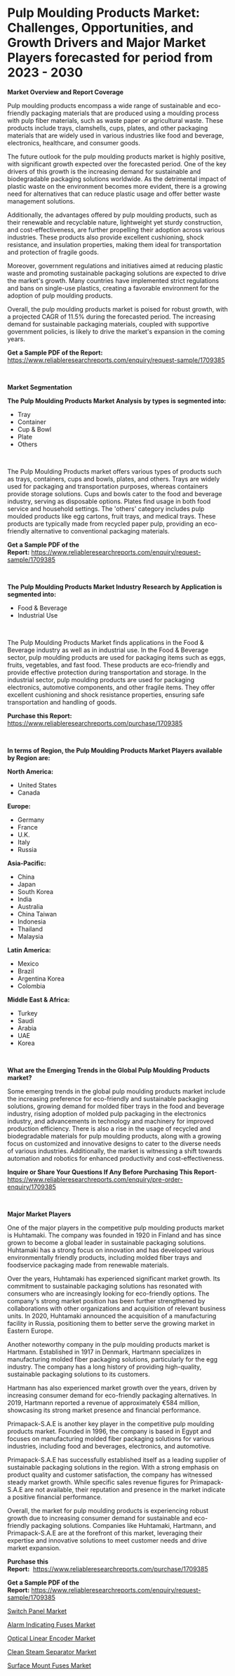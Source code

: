 <p><h1>Pulp Moulding Products Market: Challenges, Opportunities, and Growth Drivers and Major Market Players forecasted for period from 2023 - 2030</h1></p><p><strong>Market Overview and Report Coverage</strong></p>
<p><p>Pulp moulding products encompass a wide range of sustainable and eco-friendly packaging materials that are produced using a moulding process with pulp fiber materials, such as waste paper or agricultural waste. These products include trays, clamshells, cups, plates, and other packaging materials that are widely used in various industries like food and beverage, electronics, healthcare, and consumer goods.</p><p>The future outlook for the pulp moulding products market is highly positive, with significant growth expected over the forecasted period. One of the key drivers of this growth is the increasing demand for sustainable and biodegradable packaging solutions worldwide. As the detrimental impact of plastic waste on the environment becomes more evident, there is a growing need for alternatives that can reduce plastic usage and offer better waste management solutions.</p><p>Additionally, the advantages offered by pulp moulding products, such as their renewable and recyclable nature, lightweight yet sturdy construction, and cost-effectiveness, are further propelling their adoption across various industries. These products also provide excellent cushioning, shock resistance, and insulation properties, making them ideal for transportation and protection of fragile goods.</p><p>Moreover, government regulations and initiatives aimed at reducing plastic waste and promoting sustainable packaging solutions are expected to drive the market's growth. Many countries have implemented strict regulations and bans on single-use plastics, creating a favorable environment for the adoption of pulp moulding products.</p><p>Overall, the pulp moulding products market is poised for robust growth, with a projected CAGR of 11.5% during the forecasted period. The increasing demand for sustainable packaging materials, coupled with supportive government policies, is likely to drive the market's expansion in the coming years.</p></p>
<p><strong>Get a Sample PDF of the Report:</strong> <a href="https://www.reliableresearchreports.com/enquiry/request-sample/1709385">https://www.reliableresearchreports.com/enquiry/request-sample/1709385</a></p>
<p>&nbsp;</p>
<p><strong>Market Segmentation</strong></p>
<p><strong>The Pulp Moulding Products Market Analysis by types is segmented into:</strong></p>
<p><ul><li>Tray</li><li>Container</li><li>Cup & Bowl</li><li>Plate</li><li>Others</li></ul></p>
<p>&nbsp;</p>
<p><p>The Pulp Moulding Products market offers various types of products such as trays, containers, cups and bowls, plates, and others. Trays are widely used for packaging and transportation purposes, whereas containers provide storage solutions. Cups and bowls cater to the food and beverage industry, serving as disposable options. Plates find usage in both food service and household settings. The 'others' category includes pulp moulded products like egg cartons, fruit trays, and medical trays. These products are typically made from recycled paper pulp, providing an eco-friendly alternative to conventional packaging materials.</p></p>
<p><strong>Get a Sample PDF of the Report:</strong>&nbsp;<a href="https://www.reliableresearchreports.com/enquiry/request-sample/1709385">https://www.reliableresearchreports.com/enquiry/request-sample/1709385</a></p>
<p>&nbsp;</p>
<p><strong>The Pulp Moulding Products Market Industry Research by Application is segmented into:</strong></p>
<p><ul><li>Food & Beverage</li><li>Industrial Use</li></ul></p>
<p>&nbsp;</p>
<p><p>The Pulp Moulding Products Market finds applications in the Food & Beverage industry as well as in industrial use. In the Food & Beverage sector, pulp moulding products are used for packaging items such as eggs, fruits, vegetables, and fast food. These products are eco-friendly and provide effective protection during transportation and storage. In the industrial sector, pulp moulding products are used for packaging electronics, automotive components, and other fragile items. They offer excellent cushioning and shock resistance properties, ensuring safe transportation and handling of goods.</p></p>
<p><strong>Purchase this Report:</strong>&nbsp; <a href="https://www.reliableresearchreports.com/purchase/1709385">https://www.reliableresearchreports.com/purchase/1709385</a></p>
<p>&nbsp;</p>
<p><strong>In terms of Region, the Pulp Moulding Products Market Players available by Region are:</strong></p>
<p>
    <p> <strong> North America: </strong>
        <ul>
            <li>United States</li>
            <li>Canada</li>
        </ul>
        </p> 
    <p> <strong> Europe: </strong>
        <ul>
            <li>Germany</li>
            <li>France</li>
            <li>U.K.</li>
            <li>Italy</li>
            <li>Russia</li>
        </ul>
        </p> 
    <p> <strong> Asia-Pacific: </strong>
        <ul>
            <li>China</li>
            <li>Japan</li>
            <li>South Korea</li>
            <li>India</li>
            <li>Australia</li>
            <li>China Taiwan</li>
            <li>Indonesia</li>
            <li>Thailand</li>
            <li>Malaysia</li>
        </ul>
        </p> 
    <p> <strong> Latin America: </strong>
        <ul>
            <li>Mexico</li>
            <li>Brazil</li>
            <li>Argentina Korea</li>
            <li>Colombia</li>
        </ul>
        </p> 
    <p> <strong> Middle East & Africa: </strong>
        <ul>
            <li>Turkey</li>
            <li>Saudi</li>
            <li>Arabia</li>
            <li>UAE</li>
            <li>Korea</li>
        </ul>
    </p>
    </p>
<p>&nbsp;</p>
<p><strong>What are the Emerging Trends in the Global Pulp Moulding Products market?</strong></p>
<p><p>Some emerging trends in the global pulp moulding products market include the increasing preference for eco-friendly and sustainable packaging solutions, growing demand for molded fiber trays in the food and beverage industry, rising adoption of molded pulp packaging in the electronics industry, and advancements in technology and machinery for improved production efficiency. There is also a rise in the usage of recycled and biodegradable materials for pulp moulding products, along with a growing focus on customized and innovative designs to cater to the diverse needs of various industries. Additionally, the market is witnessing a shift towards automation and robotics for enhanced productivity and cost-effectiveness.</p></p>
<p><strong>Inquire or Share Your Questions If Any Before Purchasing This Report</strong>- <a href="https://www.reliableresearchreports.com/enquiry/pre-order-enquiry/1709385">https://www.reliableresearchreports.com/enquiry/pre-order-enquiry/1709385</a></p>
<p>&nbsp;</p>
<p><strong>Major Market Players</strong></p>
<p><p>One of the major players in the competitive pulp moulding products market is Huhtamaki. The company was founded in 1920 in Finland and has since grown to become a global leader in sustainable packaging solutions. Huhtamaki has a strong focus on innovation and has developed various environmentally friendly products, including molded fiber trays and foodservice packaging made from renewable materials.</p><p>Over the years, Huhtamaki has experienced significant market growth. Its commitment to sustainable packaging solutions has resonated with consumers who are increasingly looking for eco-friendly options. The company's strong market position has been further strengthened by collaborations with other organizations and acquisition of relevant business units. In 2020, Huhtamaki announced the acquisition of a manufacturing facility in Russia, positioning them to better serve the growing market in Eastern Europe.</p><p>Another noteworthy company in the pulp moulding products market is Hartmann. Established in 1917 in Denmark, Hartmann specializes in manufacturing molded fiber packaging solutions, particularly for the egg industry. The company has a long history of providing high-quality, sustainable packaging solutions to its customers.</p><p>Hartmann has also experienced market growth over the years, driven by increasing consumer demand for eco-friendly packaging alternatives. In 2019, Hartmann reported a revenue of approximately €584 million, showcasing its strong market presence and financial performance.</p><p>Primapack-S.A.E is another key player in the competitive pulp moulding products market. Founded in 1996, the company is based in Egypt and focuses on manufacturing molded fiber packaging solutions for various industries, including food and beverages, electronics, and automotive.</p><p>Primapack-S.A.E has successfully established itself as a leading supplier of sustainable packaging solutions in the region. With a strong emphasis on product quality and customer satisfaction, the company has witnessed steady market growth. While specific sales revenue figures for Primapack-S.A.E are not available, their reputation and presence in the market indicate a positive financial performance.</p><p>Overall, the market for pulp moulding products is experiencing robust growth due to increasing consumer demand for sustainable and eco-friendly packaging solutions. Companies like Huhtamaki, Hartmann, and Primapack-S.A.E are at the forefront of this market, leveraging their expertise and innovative solutions to meet customer needs and drive market expansion.</p></p>
<p><strong>Purchase this Report:</strong>&nbsp;&nbsp;<a href="https://www.reliableresearchreports.com/purchase/1709385">https://www.reliableresearchreports.com/purchase/1709385</a></p>
<p></p>
<p><strong>Get a Sample PDF of the Report:</strong>&nbsp;<a href="https://www.reliableresearchreports.com/enquiry/request-sample/1709385">https://www.reliableresearchreports.com/enquiry/request-sample/1709385</a></p>
<p><p><a href="https://medium.com/@late.bean.frame/switch-panel-market-insight-market-trends-growth-forecasted-from-2023-to-2030-8be0cd5be01f">Switch Panel Market</a></p><p><a href="https://medium.com/@truly.fight.must/alarm-indicating-fuses-market-analysis-its-cagr-market-segmentation-and-global-industry-overview-8a672c418aa8">Alarm Indicating Fuses Market</a></p><p><a href="https://github.com/RickHolmes3/Market-Research-Report-List-1/blob/main/optical-linear-encoder-market.md">Optical Linear Encoder Market</a></p><p><a href="https://medium.com/@inner.zone.room/clean-steam-separator-market-competitive-analysis-market-trends-and-forecast-to-2030-201c84c747b0">Clean Steam Separator Market</a></p><p><a href="https://medium.com/@poem.snap.phase/surface-mount-fuses-market-the-key-to-successful-business-strategy-forecast-till-2030-cf972ebacf46">Surface Mount Fuses Market</a></p></p>